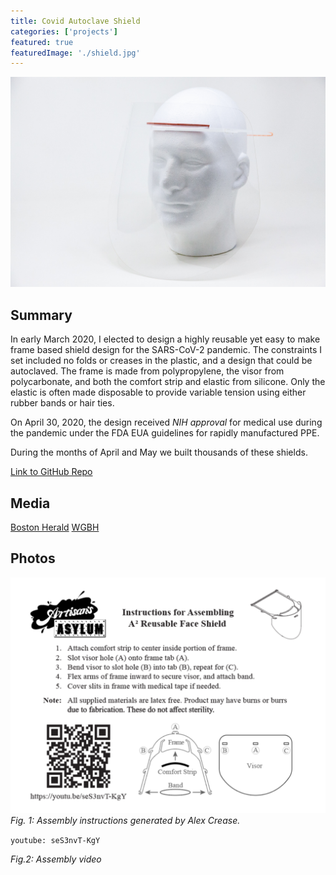 ```yaml
---
title: Covid Autoclave Shield
categories: ['projects']
featured: true
featuredImage: './shield.jpg'
---
```

![](shield.jpg)

## Summary
In early March 2020, I elected to design a highly reusable yet easy to make frame based shield design for the SARS-CoV-2 pandemic. The constraints I set included no folds or creases in the plastic, and a design that could be autoclaved. The frame is made from polypropylene, the visor from polycarbonate, and both the comfort strip and elastic from silicone. Only the elastic is often made disposable to provide variable tension using either rubber bands or hair ties.

On April 30, 2020, the design received *NIH approval* for medical use during the pandemic under the FDA EUA guidelines for rapidly manufactured PPE.

During the months of April and May we built thousands of these shields.

[Link to GitHub Repo](https://github.com/nikaiser/SARS-CoV-2)

## Media
[Boston Herald](https://www.bostonherald.com/2020/03/31/coronavirus-crisis-prompts-somerville-artists-to-make-masks-hospital-gowns-for-health-care-workers/)
[WGBH](https://www.wgbh.org/news/local-news/2020/06/08/in-it-together-6-8-2020)

## Photos
![](disassembled.png)
*Fig. 1: Assembly instructions generated by Alex Crease.*

`youtube: seS3nvT-KgY`

*Fig.2: Assembly video*
